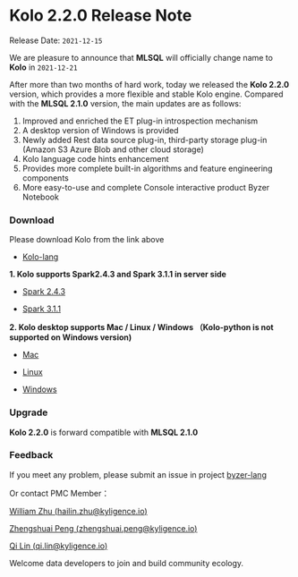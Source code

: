 # Kolo 2.2.0 Release Note

Release Date: `2021-12-15`

We are pleasure to announce that **MLSQL** will officially change name to **Kolo** in `2021-12-21`


After more than two months of hard work, today we released the **Kolo 2.2.0** version, which provides a more flexible and stable Kolo engine. Compared with the **MLSQL 2.1.0** version, the main updates are as follows:

1. Improved and enriched the ET plug-in introspection mechanism
2. A desktop version of Windows is provided
3. Newly added Rest data source plug-in, third-party storage plug-in (Amazon S3 Azure Blob and other cloud storage)
4. Kolo language code hints enhancement
5. Provides more complete built-in algorithms and feature engineering components
6. More easy-to-use and complete Console interactive product Byzer Notebook

### Download

Please download Kolo from the link above

- [Kolo-lang](https://download.byzer.org/kolo/2.2.0/byzer-lang/)



**1. Kolo supports Spark2.4.3 and Spark 3.1.1 in server side**

- [Spark 2.4.3](https://download.byzer.org/kolo/2.2.0/byzer-lang/byzer-lang_2.4-2.2.0.tar.gz)

- [Spark 3.1.1](https://download.byzer.org/kolo/2.2.0/byzer-lang/byzer-lang_3.0-2.2.0.tar.gz)


**2. Kolo desktop supports Mac / Linux / Windows （Kolo-python is not supported on Windows version)**

- [Mac](http://download.mlsql.tech/byzer-lang-mac-0.0.7.vsix)

- [Linux](http://download.mlsql.tech/byzer-lang-linux-0.0.7.vsix)

- [Windows](http://download.mlsql.tech/byzer-lang-win-0.0.7.vsix)


### Upgrade

**Kolo 2.2.0** is forward compatible with **MLSQL 2.1.0**

### Feedback

If you meet any problem, please submit an issue in project [byzer-lang](https://github.com/byzer-org/byzer-lang) 

Or contact PMC Member：

[William Zhu (hailin.zhu@kyligence.io)](mailto:hailin.zhu@kyligence.io)

[Zhengshuai Peng (zhengshuai.peng@kyligence.io)](mailto:zhengshuai.peng@kyligence.io)

[Qi Lin (qi.lin@kyligence.io)](mailto:qi.lin@kyligence.io)


Welcome data developers to join and build community ecology.

